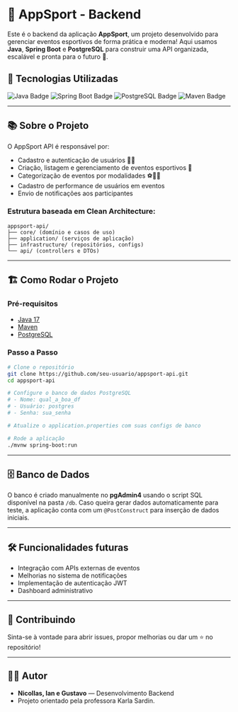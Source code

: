 # 🎯 AppSport - Backend

Este é o backend da aplicação **AppSport**, um projeto desenvolvido para gerenciar eventos esportivos de forma prática e moderna! Aqui usamos **Java**, **Spring Boot** e **PostgreSQL** para construir uma API organizada, escalável e pronta para o futuro 🚀.

## 🔧 Tecnologias Utilizadas

<div align="left">
  <img src="https://img.shields.io/badge/Java-ED8B00?style=for-the-badge&logo=java&logoColor=white" alt="Java Badge"/>
  <img src="https://img.shields.io/badge/Spring_Boot-6DB33F?style=for-the-badge&logo=spring-boot&logoColor=white" alt="Spring Boot Badge"/>
  <img src="https://img.shields.io/badge/PostgreSQL-336791?style=for-the-badge&logo=postgresql&logoColor=white" alt="PostgreSQL Badge"/>
  <img src="https://img.shields.io/badge/Maven-C71A36?style=for-the-badge&logo=apache-maven&logoColor=white" alt="Maven Badge"/>
</div>

---

## 📚 Sobre o Projeto

O AppSport API é responsável por:

- Cadastro e autenticação de usuários 🧑‍💻
- Criação, listagem e gerenciamento de eventos esportivos 🏃
- Categorização de eventos por modalidades ⚽🏀🏈
- Cadastro de performance de usuários em eventos
- Envio de notificações aos participantes

### Estrutura baseada em Clean Architecture:

```
appsport-api/
├── core/ (domínio e casos de uso)
├── application/ (serviços de aplicação)
├── infrastructure/ (repositórios, configs)
└── api/ (controllers e DTOs)
```

---

## 🏗️ Como Rodar o Projeto

### Pré-requisitos
- [Java 17](https://adoptium.net/)
- [Maven](https://maven.apache.org/)
- [PostgreSQL](https://www.postgresql.org/)

### Passo a Passo

```bash
# Clone o repositório
git clone https://github.com/seu-usuario/appsport-api.git
cd appsport-api

# Configure o banco de dados PostgreSQL
# - Nome: qual_a_boa_df
# - Usuário: postgres
# - Senha: sua_senha

# Atualize o application.properties com suas configs de banco

# Rode a aplicação
./mvnw spring-boot:run
```

---

## 🗄️ Banco de Dados

O banco é criado manualmente no **pgAdmin4** usando o script SQL disponível na pasta `/db`. 
Caso queira gerar dados automaticamente para teste, a aplicação conta com um `@PostConstruct` para inserção de dados iniciais.

---

## 🛠️ Funcionalidades futuras
- Integração com APIs externas de eventos
- Melhorias no sistema de notificações
- Implementação de autenticação JWT
- Dashboard administrativo

---

## 🤝 Contribuindo

Sinta-se à vontade para abrir issues, propor melhorias ou dar um ⭐ no repositório!

---

## 👨‍💻 Autor

- **Nicollas, Ian e Gustavo** — Desenvolvimento Backend
- Projeto orientado pela professora Karla Sardin.
